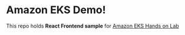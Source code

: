 # Amazon EKS Demo!
This repo holds **React Frontend sample** for [Amazon EKS Hands on Lab](https://master.d3s71i2n51x60t.amplifyapp.com/ko/)
